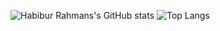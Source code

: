 
![Habibur Rahmans's GitHub stats](https://github-readme-stats.vercel.app/api?username=habibur-rahman-swe&show_icons=true&theme=transparent)
![Top Langs](https://github-readme-stats.vercel.app/api/top-langs/?username=habibur-rahman-swe&hide_progress=true)
<!--
**habibur-rahman-swe/habibur-rahman-swe** is a ✨ _special_ ✨ repository because its `README.md` (this file) appears on your GitHub profile.

Here are some ideas to get you started:

- 🔭 I’m currently working on ...
- 🌱 I’m currently learning ...
- 👯 I’m looking to collaborate on ...
- 🤔 I’m looking for help with ...
- 💬 Ask me about ...
- 📫 How to reach me: ...
- 😄 Pronouns: ...
- ⚡ Fun fact: ...
-->
